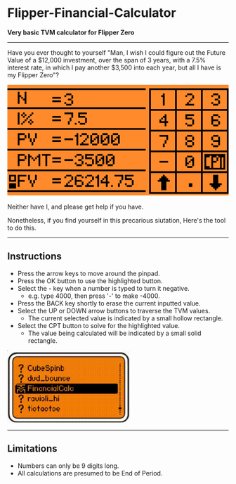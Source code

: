 # Flipper-Financial-Calculator
**Very basic TVM calculator for Flipper Zero**

---

Have you ever thought to yourself "Man, I wish I could figure out the Future Value of a $12,000 investment, over the span of 3 years, with a 7.5% interest rate, in which I pay another $3,500 into each year, but all I have is my Flipper Zero"?

![Calculator](demoimg.png)

Neither have I, and please get help if you have.

Nonetheless, if you find yourself in this precarious siutation, Here's the tool to do this.

---

## Instructions
- Press the arrow keys to move around the pinpad.
- Press the OK button to use the highlighted button.
- Select the - key when a number is typed to turn it negative.
    - e.g. type 4000, then press '-' to make -4000. 
- Press the BACK key shortly to erase the current inputted value.
- Select the UP or DOWN arrow buttons to traverse the TVM values.
    - The current selected value is indicated by a small hollow rectangle.
- Select the CPT button to solve for the highlighted value.
    - The value being calculated will be indicated by a small solid rectangle.

![CalculatorDemo](demonstration.gif)

---

## Limitations
- Numbers can only be 9 digits long.
- All calculations are presumed to be End of Period.
